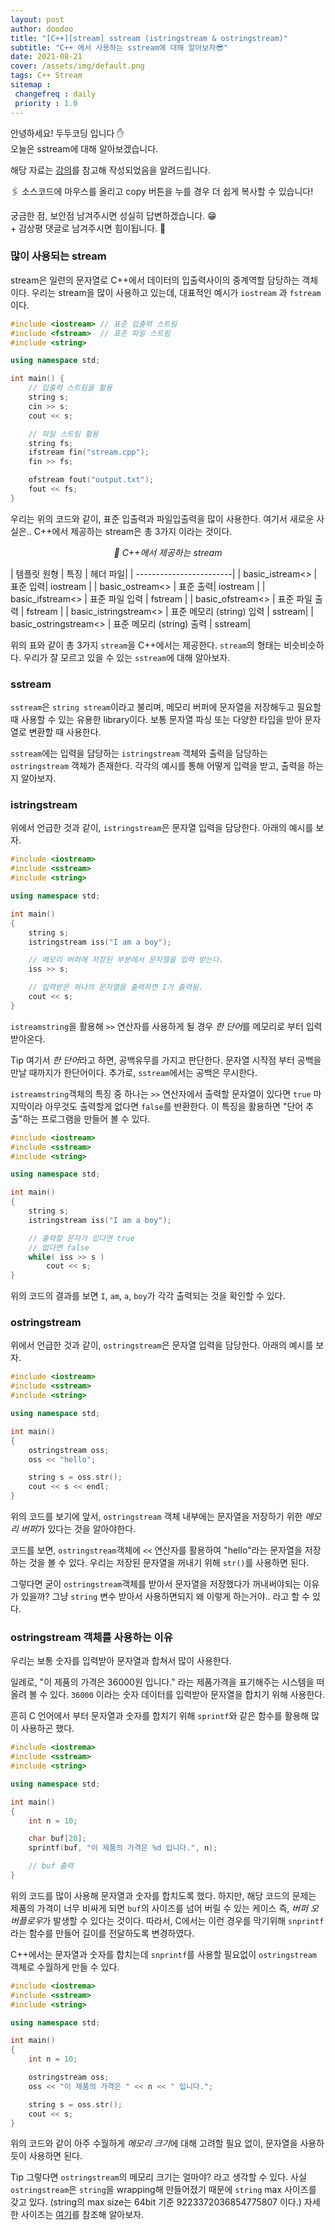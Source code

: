 ```yaml
---
layout: post
author: doodoo
title: "[C++][stream] sstream (istringstream & ostringstream)"
subtitle: "C++ 에서 사용하는 sstream에 대해 알아보자😎"
date: 2021-08-21
cover: /assets/img/default.png
tags: C++ Stream
sitemap :
 changefreq : daily
 priority : 1.0
---
```

안녕하세요! <span class="doodoo">두두코딩</span> 입니다 ✋ <br>
오늘은 sstream에 대해 알아보겠습니다.

해당 자료는 [강의](https://www.ecourse.co.kr/course/cpp_stl_programming/)를 참고해 작성되었음을 알려드립니다.

🖇 소스코드에 마우스를 올리고 <span class="tip">copy</span> 버튼을 누를 경우 더 쉽게 복사할 수 있습니다!

궁금한 점, 보안점 남겨주시면 성실히 답변하겠습니다. 😁 <br>
\+ 감상평 댓글로 남겨주시면 힘이됩니다. 🙇

### 많이 사용되는 stream
stream은 일련의 문자열로 C++에서 데이터의 입출력사이의 중계역할 담당하는 객체이다. 우리는 stream을 많이 사용하고 있는데, 대표적인 예시가 `iostream` 과 `fstream`이다.

```cpp
#include <iostream> // 표준 입출력 스트림
#include <fstream>	// 표준 파일 스트림
#include <string>

using namespace std;

int main() {
	// 입출력 스트림을 활용
	string s;
	cin >> s;
	cout << s;

	// 파일 스트림 활용
	string fs;
	ifstream fin("stream.cpp");
	fin >> fs;

	ofstream fout("output.txt");
	fout << fs;
}
```

우리는 위의 코드와 같이, 표준 입출력과 파일입출력을 많이 사용한다. 여기서 새로운 사실은.. C++에서 제공하는 stream은 총 3가지 이라는 것이다.

*<center>🔰 C++에서 제공하는 stream</center>*

| 템플릿 원형 | 특징 | 헤더 파일|
| ------------------------|
| basic_istream<> | 표준 입력| iostream |
| basic_ostream<> | 표준 출력| iostream |
| basic_ifstream<> | 표준 파일 입력 | fstream |
| basic_ofstream<> | 표준 파일 출력 | fstream |
| basic_istringstream<> | 표준 메모리 (string) 입력 | sstream|
| basic_ostringstream<> | 표준 메모리 (string) 출력 | sstream|

위의 표와 같이 총 3가지 `stream`을 C++에서는 제공한다. `stream`의 형태는 비슷비슷하다. 우리가 잘 모르고 있을 수 있는 `sstream`에 대해 알아보자.

### sstream
`sstream`은 `string stream`이라고 불리며, 메모리 버퍼에 문자열을 저장해두고 필요할 때 사용할 수 있는 유용한 library이다. 보통 문자열 파싱 또는 다양한 타입을 받아 문자열로 변환할 때 사용한다.

`sstream`에는 입력을 담당하는 `istringstream` 객체와 출력을 담당하는 `ostringstream` 객체가 존재한다. 각각의 예시를 통해 어떻게 입력을 받고, 출력을 하는지 알아보자.

### istringstream
위에서 언급한 것과 같이, `istringstream`은 문자열 입력을 담당한다. 아래의 예시를 보자.

```cpp
#include <iostream>
#include <sstream>
#include <string>

using namespace std;

int main()
{
	string s;
	istringstream iss("I am a boy");

	// 메모리 버퍼에 저장된 부분에서 문자열을 입력 받는다.
	iss >> s;

	// 입력받은 하나의 문자열을 출력하면 I가 출력됨.
	cout << s;
}
```

`istreamstring`을 활용해 `>>` 연산자를 사용하게 될 경우 *한 단어*를 메모리로 부터 입력 받아온다.

<span class="tip">Tip</span> 여기서 *한 단어*라고 하면, 공백유무를 가지고 판단한다. 문자열 시작점 부터 공백을 만날 때까지가 한단어이다. 추가로, `sstream`에서는 공백은 무시한다.

`istreamstring`객체의 특징 중 하나는 `>>` 연산자에서 출력할 문자열이 있다면 `true` 마지막이라 아무것도 출력할게 없다면 `false`를 반환한다. 이 특징을 활용하면 "단어 추출"하는 프로그램을 만들어 볼 수 있다.

```cpp
#include <iostream>
#include <sstream>
#include <string>

using namespace std;

int main()
{
	string s;
	istringstream iss("I am a boy");

	// 출력할 문자가 있다면 true
	// 없다면 false
	while( iss >> s )
		cout << s;
}
```

위의 코드의 결과를 보면 `I`, `am`, `a`, `boy`가 각각 출력되는 것을 확인할 수 있다.

### ostringstream
위에서 언급한 것과 같이, `ostringstream`은 문자열 입력을 담당한다. 아래의 예시를 보자.

```cpp
#include <iostream>
#include <sstream>
#include <string>

using namespace std;

int main()
{
	ostringstream oss;
	oss << "hello";

	string s = oss.str();
	cout << s << endl;
}
```

위의 코드를 보기에 앞서, `ostringstream` 객체 내부에는 문자열을 저장하기 위한 *메모리 버퍼*가 있다는 것을 알아야한다.

코드를 보면, `ostringstream`객체에 `<<` 연산자를 활용하여 "hello"라는 문자열을 저장하는 것을 볼 수 있다. 우리는 저장된 문자열을 꺼내기 위해 `str()`를 사용하면 된다.

그렇다면 굳이 `ostringstream`객체를 받아서 문자열을 저장했다가 꺼내써야되는 이유가 있을까? 그냥 `string` 변수 받아서 사용하면되지 왜 이렇게 하는거야.. 라고 할 수 있다.

### ostringstream 객체를 사용하는 이유
우리는 보통 숫자를 입력받아 문자열과 합쳐서 많이 사용한다.

일례로, "이 제품의 가격은 36000원 입니다." 라는 제품가격을 표기해주는 시스템을 떠올려 볼 수 있다. `36000` 이라는 숫자 데이터를 입력받아 문자열을 합치기 위해 사용한다.

흔히 C 언어에서 부터 문자열과 숫자를 합치기 위해 `sprintf`와 같은 함수를 활용해 많이 사용하곤 했다.

```cpp
#include <iostrema>
#include <sstream>
#include <string>

using namespace std;

int main()
{
	int n = 10;

	char buf[20];
	sprintf(buf, "이 제품의 가격은 %d 입니다.", n);

	// buf 출력
}
```

위의 코드를 많이 사용해 문자열과 숫자를 합치도록 했다. 하지만, 해당 코드의 문제는 제품의 가격이 너무 비싸게 되면 `buf`의 사이즈를 넘어 버릴 수 있는 케이스 즉, *버퍼 오버플로우*가 발생할 수 있다는 것이다. 따라서, C에서는 이런 경우를 막기위해 `snprintf`라는 함수를 만들어 길이를 전달하도록 변경하였다.

C++에서는 문자열과 숫자를 합치는데 `snprintf`를 사용할 필요없이 `ostringstream` 객체로 수월하게 만들 수 있다.

```cpp
#include <iostrema>
#include <sstream>
#include <string>

using namespace std;

int main()
{
	int n = 10;

	ostringstream oss;
	oss << "이 제품의 가격은 " << n << " 입니다.";

	string s = oss.str();
	cout << s;
}
```

위의 코드와 같이 아주 수월하게 *메모리 크기*에 대해 고려할 필요 없이, 문자열을 사용하듯이 사용하면 된다.

<span class="tip">Tip</span> 그렇다면 `ostringstream`의 메모리 크기는 얼마야? 라고 생각할 수 있다. 사실 `ostringstream`은 `string`을 wrapping해 만들어졌기 때문에 `string` max 사이즈를 갖고 있다. (string의 max size는 64bit 기준 9223372036854775807 이다.) 자세한 사이즈는 [여기](https://en.cppreference.com/w/cpp/string/basic_string/max_size)를 참조해 알아보자.





